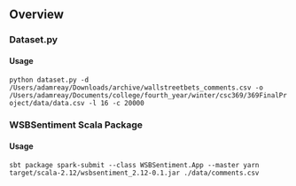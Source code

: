## Overview

### Dataset.py
#### Usage

`python dataset.py -d /Users/adamreay/Downloads/archive/wallstreetbets_comments.csv -o /Users/adamreay/Documents/college/fourth_year/winter/csc369/369FinalProject/data/data.csv -l 16 -c 20000`

### WSBSentiment Scala Package
#### Usage

`sbt package spark-submit --class WSBSentiment.App --master yarn target/scala-2.12/wsbsentiment_2.12-0.1.jar ./data/comments.csv`
